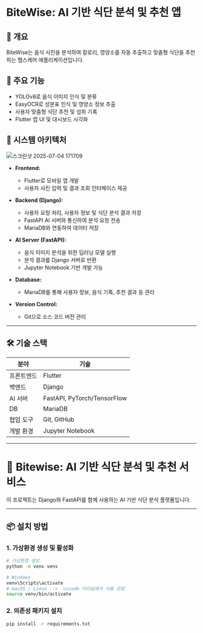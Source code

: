 # BiteWise: AI 기반 식단 분석 및 추천 앱

## 📌 개요
BiteWise는 음식 사진을 분석하여 칼로리, 영양소를 자동 추출하고 맞춤형 식단을 추천하는 헬스케어 애플리케이션입니다.

## 🎯 주요 기능
- YOLOv8로 음식 이미지 인식 및 분류
- EasyOCR로 성분표 인식 및 영양소 정보 추출
- 사용자 맞춤형 식단 추천 및 섭취 기록
- Flutter 앱 UI 및 대시보드 시각화

## 🧱 시스템 아키텍처

![스크린샷 2025-07-04 171709](https://github.com/user-attachments/assets/4d35fcf1-2c71-40d9-9c06-a6bb9b269164)


- **Frontend:**
  - Flutter로 모바일 앱 개발
  - 사용자 사진 입력 및 결과 조회 인터페이스 제공

- **Backend (Django):**
  - 사용자 요청 처리, 사용자 정보 및 식단 분석 결과 저장
  - FastAPI AI 서버와 통신하여 분석 요청 전송
  - MariaDB와 연동하여 데이터 저장

- **AI Server (FastAPI):**
  - 음식 이미지 분석을 위한 딥러닝 모델 실행
  - 분석 결과를 Django 서버로 반환
  - Jupyter Notebook 기반 개발 가능

- **Database:**
  - MariaDB를 통해 사용자 정보, 음식 기록, 추천 결과 등 관리

- **Version Control:**
  - Git으로 소스 코드 버전 관리

---

## 🛠️ 기술 스택

| 분야        | 기술                    |
|-------------|-------------------------|
| 프론트엔드  | Flutter                 |
| 백엔드      | Django                  |
| AI 서버     | FastAPI, PyTorch/TensorFlow |
| DB          | MariaDB                |
| 협업 도구   | Git, GitHub             |
| 개발 환경   | Jupyter Notebook        |

---

# 🥗 Bitewise: AI 기반 식단 분석 및 추천 서비스

이 프로젝트는 Django와 FastAPI를 함께 사용하는 AI 기반 식단 분석 플랫폼입니다.

---

## 📦 설치 방법

### 1. 가상환경 생성 및 활성화

```bash
# 가상환경 생성
python -m venv venv

# Windows
venv\Scripts\activate
# macOS / Linux  ->  vscode 터미널에서 사용 권장
source venv/bin/activate
```

### 2. 의존성 패키지 설치
```bash
pip install -r requirements.txt
```
